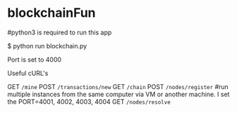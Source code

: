 # blockchainFun

#python3 is required to run this app

$ python run blockchain.py

Port is set to 4000

Useful cURL's

GET `/mine`
POST `/transactions/new`
GET `/chain`
POST `/nodes/register` #run multiple instances from the same computer via VM or another machine. I set the PORT=4001, 4002, 4003, 4004
GET `/nodes/resolve`
